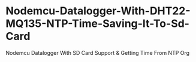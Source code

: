 # Nodemcu-Datalogger-With-DHT22-MQ135-NTP-Time-Saving-It-To-Sd-Card
Nodemcu Datalogger With SD Card Support  &amp; Getting Time From NTP Org
